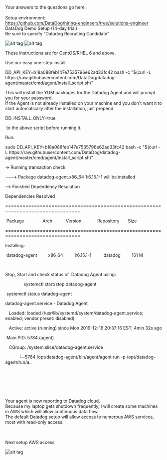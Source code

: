 Your answers to the questions go here.
<br><br>Setup environment:
  <br>https://github.com/DataDog/hiring-engineers/tree/solutions-engineer
  <br>DataDog Demo Setup (14-day trial)
  <br>Be sure to specify “Datadog Recruiting Candidate”
 
 ![alt tag](https://github.com/wmc2112/datadogimages/blob/master/pg-1-image1.jpg)
 ![alt tag](https://github.com/wmc2112/datadogimages/blob/master/pg-2-image1.jpg)
 
<p>These instructions are for CentOS/RHEL 6 and above.</p>
<p>Use our easy one-step install.</p>
<p>DD_API_KEY=b18a088feb147e7535796e62ad33fc42 bash -c "$(curl -L https://raw.githubusercontent.com/DataDog/datadog-agent/master/cmd/agent/install_script.sh)"</p>
<p>This will install the YUM packages for the Datadog Agent and will prompt you for your password.<br /> If the Agent is not already installed on your machine and you don't want it to start automatically after the installation, just prepend&nbsp;</p>
<p>DD_INSTALL_ONLY=true</p>
<p>&nbsp;to the above script before running it.</p>
<p>Run:</p>
<p>sudo DD_API_KEY=b18a088feb147e7535796e62ad33fc42 bash -c "$(curl -L https://raw.githubusercontent.com/DataDog/datadog-agent/master/cmd/agent/install_script.sh)"</p>
<p>-&gt; Running transaction check</p>
<p>---&gt; Package datadog-agent.x86_64 1:6.15.1-1 will be installed</p>
<p>--&gt; Finished Dependency Resolution</p>
<p>Dependencies Resolved</p>
<p>================================================================================</p>
<p>&nbsp;Package&nbsp;&nbsp;&nbsp;&nbsp;&nbsp;&nbsp;&nbsp;&nbsp;&nbsp;&nbsp;&nbsp;&nbsp;&nbsp;&nbsp; Arch&nbsp;&nbsp;&nbsp;&nbsp;&nbsp;&nbsp;&nbsp;&nbsp;&nbsp;&nbsp; Version&nbsp;&nbsp;&nbsp;&nbsp;&nbsp;&nbsp;&nbsp;&nbsp;&nbsp;&nbsp;&nbsp;&nbsp; Repository&nbsp;&nbsp;&nbsp;&nbsp;&nbsp;&nbsp; Size</p>
<p>================================================================================</p>
<p>Installing:</p>
<p>&nbsp;datadog-agent&nbsp; &nbsp;&nbsp;&nbsp;&nbsp;&nbsp;&nbsp;&nbsp;x86_64&nbsp;&nbsp;&nbsp;&nbsp;&nbsp;&nbsp;&nbsp;&nbsp; 1:6.15.1-1&nbsp;&nbsp;&nbsp;&nbsp;&nbsp;&nbsp;&nbsp;&nbsp;&nbsp; datadog&nbsp;&nbsp;&nbsp;&nbsp;&nbsp;&nbsp;&nbsp;&nbsp; 161 M</p>
<p>&nbsp;</p>
<p>Stop, Start and check status of &nbsp;Datadog Agent using:</p>
<p>&nbsp;&nbsp;&nbsp;&nbsp;&nbsp;&nbsp;&nbsp;&nbsp;&nbsp;&nbsp;&nbsp;&nbsp;&nbsp;&nbsp; systemctl start/stop datadog-agent</p>
<p>&nbsp;systemctl status datadog-agent</p>
<p>datadog-agent.service - Datadog Agent</p>
<p>&nbsp;&nbsp; Loaded: loaded (/usr/lib/systemd/system/datadog-agent.service; enabled; vendor preset: disabled)</p>
<p>&nbsp;&nbsp; Active: active (running) since Mon 2019-12-16 20:37:16 EST; 4min 32s ago</p>
<p>&nbsp;Main PID: 5784 (agent)</p>
<p>&nbsp;&nbsp; CGroup: /system.slice/datadog-agent.service</p>
<p>&nbsp;&nbsp;&nbsp;&nbsp;&nbsp;&nbsp;&nbsp;&nbsp;&nbsp;&nbsp; └─5784 /opt/datadog-agent/bin/agent/agent run -p /opt/datadog-agent/run/a..</p>
<p>&nbsp;</p>
<p>&nbsp;</p>
<p>&nbsp;</p>
<p>Your agent is now reporting to Datadog cloud.&nbsp;<br>
Because my laptop gets shutdown frequently, I will create some machines in AWS which will allow continuous data flow.<br>
The default Datadog setup will allow access to numerous AWS services, most with read-only access.<br>
<br><br>
<p>Next setup AWS access</p>

![alt tag](https://github.com/wmc2112/datadogimages/blob/master/pg-4-image1.jpg)
<br><br>

